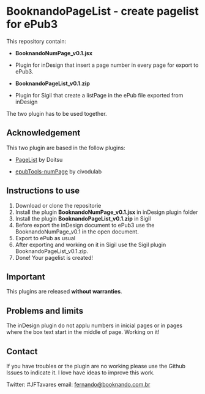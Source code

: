 # BooknandoPageList - create pagelist for ePub3

This repository contain:

- **BooknandoNumPage_v0.1.jsx**
- Plugin for inDesign that insert a page number in every page for export to ePub3.

- **BooknandoPageList_v0.1.zip**
- Plugin for Sigil that create a listPage in the ePub file exported from inDesign

The two plugin has to be used together.

## Acknowledgement

This two plugin are based in the follow plugins:
- [PageList](https://www.mobileread.com/forums/showthread.php?t=265237) by Doitsu

- [epubTools-numPage](https://github.com/civodulab/epubTools-numPage) by civodulab

## Instructions to use
1. Download or clone the repositorie
2. Install the plugin **BooknandoNumPage_v0.1.jsx** in inDesign plugin folder
3. Install the plugin **BooknandoPageList_v0.1.zip** in Sigil
4. Before export the inDesign document to ePub3 use the BooknandoNumPage_v0.1 in the open document.
5. Export to ePub as usual
6. After exporting and working on it in Sigil use the Sigil plugin BooknandoPageList_v0.1.zip.
7. Done! Your pagelist is created!

## Important
This plugins are released **without warranties**. 

## Problems and limits
The inDesign plugin do not applu numbers in inicial pages or in pages where the box text start in the middle of page. Working on it!

## Contact
If you have troubles or the plugin are no working please use the Github Issues to indicate it.
I love have ideas to improve this work.


Twitter: #JFTavares
email: fernando@booknando.com.br


